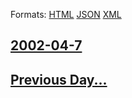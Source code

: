 
Formats: [HTML](2002/04/7/index.html)  [JSON](2002/04/7/index.json)  [XML](2002/04/7/index.xml)  

## [2002-04-7](/news/2002/04/7/index.md)

## [Previous Day...](/news/2002/04/6/index.md)

